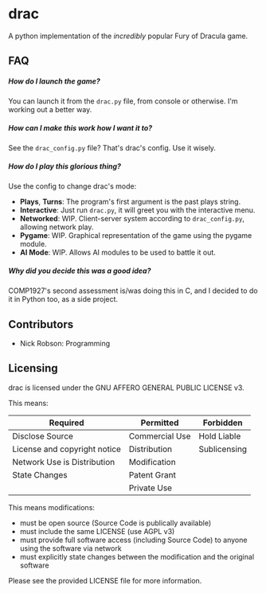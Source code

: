 # drac
A python implementation of the *incredibly* popular Fury of Dracula game.


## FAQ

##### How do I launch the game?
You can launch it from the `drac.py` file, from console or otherwise. I'm working out a better way.

##### How can I make this work how I want it to?
See the `drac_config.py` file? That's drac's config. Use it wisely.

##### How do I play this glorious thing?
Use the config to change drac's mode:
* **Plays**, **Turns**: The program's first argument is the past plays string.
* **Interactive**: Just run `drac.py`, it will greet you with the interactive menu.
* **Networked**: WIP. Client-server system according to `drac_config.py`, allowing network play.
* **Pygame**: WIP. Graphical representation of the game using the pygame module.
* **AI Mode**: WIP. Allows AI modules to be used to battle it out.

##### Why did you decide this was a good idea?
COMP1927's second assessment is/was doing this in C, and I decided to do it in Python too, as a side project.

## Contributors
* Nick Robson: Programming

## Licensing
drac is licensed under the GNU AFFERO GENERAL PUBLIC LICENSE v3.

This means:

| **Required** | **Permitted** | **Forbidden** |
| --- | --- | --- |
| Disclose Source              | Commercial Use | Hold Liable  |
| License and copyright notice | Distribution   | Sublicensing |
| Network Use is Distribution  | Modification   | |
| State Changes                | Patent Grant   | |
|                              | Private Use    | |

This means modifications:
* must be open source (Source Code is publically available)
* must include the same LICENSE (use AGPL v3)
* must provide full software access (including Source Code) to anyone using the software via network
* must explicitly state changes between the modification and the original software

Please see the provided LICENSE file for more information.
